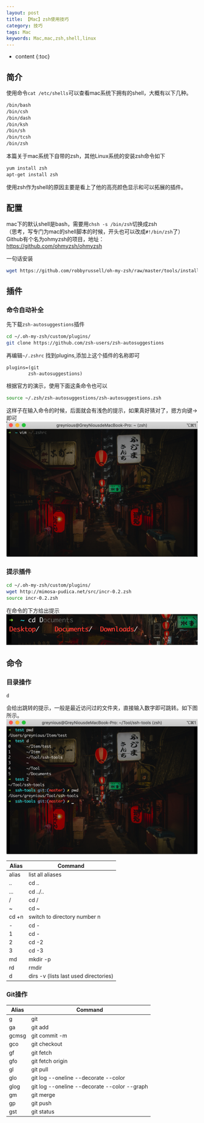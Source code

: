 ```yaml
---
layout: post
title: 【Mac】zsh使用技巧
category: 技巧
tags: Mac
keywords: Mac,mac,zsh,shell,linux
---
```


* content
{:toc}

## 简介
使用命令`cat /etc/shells`可以查看mac系统下拥有的shell，大概有以下几种。
```bash
/bin/bash
/bin/csh
/bin/dash
/bin/ksh
/bin/sh
/bin/tcsh
/bin/zsh
```
本篇关于mac系统下自带的zsh，其他Linux系统的安装zsh命令如下
```bash
yum install zsh
apt-get install zsh
```

使用zsh作为shell的原因主要是看上了他的高亮颜色显示和可以拓展的插件。

## 配置
mac下的默认shell是bash，需要用`chsh -s /bin/zsh`切换成zsh  
（思考，写专门为mac的shell脚本的时候，开头也可以改成`#!/bin/zsh`了）  
Github有个名为ohmyzsh的项目，地址：<https://github.com/ohmyzsh/ohmyzsh>

一句话安装
```bash
wget https://github.com/robbyrussell/oh-my-zsh/raw/master/tools/install.sh -O - | sh
```
## 插件

### 命令自动补全
先下载`zsh-autosuggestions`插件
```bash
cd ~/.oh-my-zsh/custom/plugins/
git clone https://github.com/zsh-users/zsh-autosuggestions
```
再编辑`~/.zshrc`
找到plugins,添加上这个插件的名称即可
```
plugins=(git
        zsh-autosuggestions)
```
根据官方的演示，使用下面这条命令也可以
```bash
source ~/.zsh/zsh-autosuggestions/zsh-autosuggestions.zsh
```
这样子在输入命令的时候，后面就会有浅色的提示，如果真好猜对了，摁方向键→即可 
![](/assets/img/skill/zsh2.png)

### 提示插件

```bash
cd ~/.oh-my-zsh/custom/plugins/
wget http://mimosa-pudica.net/src/incr-0.2.zsh 
source incr-0.2.zsh  
```
在命令的下方给出提示
![](/assets/img/skill/zsh3.png)

## 命令

### 目录操作

```
d
```
会给出跳转的提示，一般是最近访问过的文件夹，直接输入数字即可跳转。如下图所示。
![](/assets/img/skill/zsh1.png)


Alias|Command
--|--
alias|list all aliases
..|cd ..
...|cd ../..
/|cd /
~|cd ~
cd +n|switch to directory number n
-|cd -
1|cd -
2|cd -2
3|cd -3
md|mkdir -p
rd|rmdir
d|dirs -v (lists last used directories)

### Git操作

Alias|Command
--|--
g|git
ga|git add
gcmsg|git commit -m
gco|git checkout
gf|git fetch
gfo|git fetch origin
gl|git pull
glo|git log --oneline --decorate --color
glog|git log --oneline --decorate --color --graph
gm|git merge
gp|git push
gst|git status